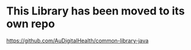# This Library has been moved to its own repo

https://github.com/AuDigitalHealth/common-library-java